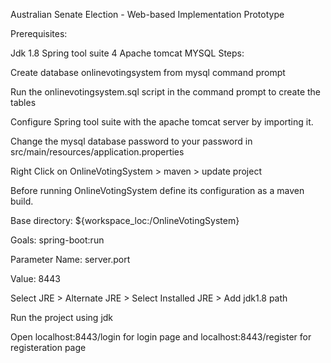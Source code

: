 Australian Senate Election - Web-based Implementation Prototype

Prerequisites:

Jdk 1.8
Spring tool suite 4
Apache tomcat
MYSQL
Steps:

Create database onlinevotingsystem from mysql command prompt

Run the onlinevotingsystem.sql script in the command prompt to create the tables

Configure Spring tool suite with the apache tomcat server by importing it.

Change the mysql database password to your password in src/main/resources/application.properties

Right Click on OnlineVotingSystem > maven > update project

Before running OnlineVotingSystem define its configuration as a maven build.

Base directory: ${workspace_loc:/OnlineVotingSystem}

Goals: spring-boot:run

Parameter Name: server.port

Value: 8443

Select JRE > Alternate JRE > Select Installed JRE > Add jdk1.8 path

Run the project using jdk

Open localhost:8443/login for login page and localhost:8443/register for registeration page

